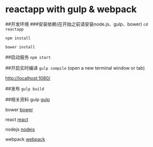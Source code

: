 # reactapp with gulp & webpack

##开发环境
###安装依赖(在开始之前请安装node.js、gulp、bower)
`cd reactapp`

`npm install`

`bower install`

##启动服务
`npm start`

##开启实时编译
`gulp compile` (open a new terminal window or tab)

[http://localhost:1080/](http://localhost:1080/)

##发布
`gulp build`

##相关资料
gulp [gulp](http://gulpjs.com/)

bower [bower](http://bower.io/)

react [react](http://facebook.github.io/react/)

nodejs [nodejs](https://nodejs.org/en/)

webpack [webpack](https://webpack.github.io/)

